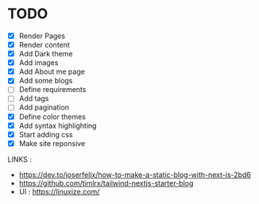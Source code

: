 # TODO

- [x] Render Pages 
- [x] Render content 
- [x] Add Dark theme
- [x] Add images
- [x] Add About me page
- [x] Add some blogs
- [ ] Define requirements 
- [ ] Add tags 
- [ ] Add pagination 
- [x] Define color themes 
- [x] Add syntax highlighting 
- [x] Start adding css 
- [x] Make site reponsive

LINKS :

- https://dev.to/joserfelix/how-to-make-a-static-blog-with-next-js-2bd6
- https://github.com/timlrx/tailwind-nextjs-starter-blog
- UI : https://linuxize.com/ 

